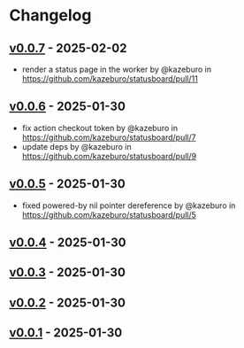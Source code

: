 # Changelog

## [v0.0.7](https://github.com/kazeburo/statusboard/compare/v0.0.6...v0.0.7) - 2025-02-02
- render a status page in the worker by @kazeburo in https://github.com/kazeburo/statusboard/pull/11

## [v0.0.6](https://github.com/kazeburo/statusboard/compare/v0.0.5...v0.0.6) - 2025-01-30
- fix action checkout token by @kazeburo in https://github.com/kazeburo/statusboard/pull/7
- update deps by @kazeburo in https://github.com/kazeburo/statusboard/pull/9

## [v0.0.5](https://github.com/kazeburo/statusboard/compare/v0.0.4...v0.0.5) - 2025-01-30
- fixed powered-by nil pointer dereference by @kazeburo in https://github.com/kazeburo/statusboard/pull/5

## [v0.0.4](https://github.com/kazeburo/statusboard/compare/v0.0.3...v0.0.4) - 2025-01-30

## [v0.0.3](https://github.com/kazeburo/statusboard/compare/v0.0.2...v0.0.3) - 2025-01-30

## [v0.0.2](https://github.com/kazeburo/statusboard/compare/v0.0.1...v0.0.2) - 2025-01-30

## [v0.0.1](https://github.com/kazeburo/statusboard/commits/v0.0.1) - 2025-01-30
